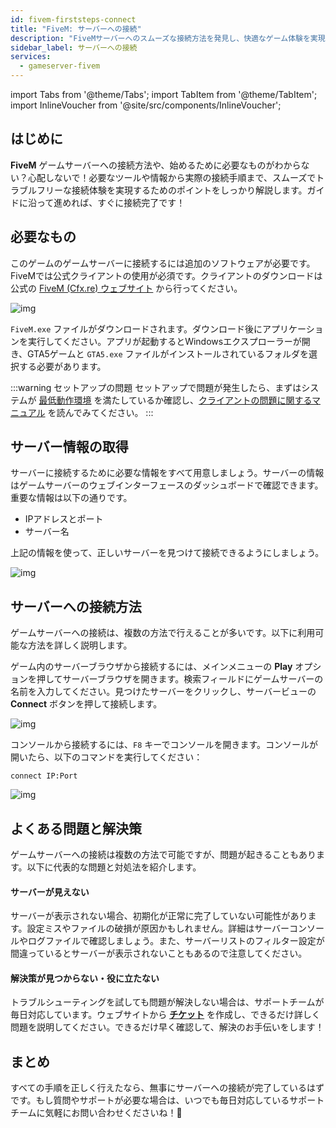```yaml
---
id: fivem-firststeps-connect
title: "FiveM: サーバーへの接続"
description: "FiveMサーバーへのスムーズな接続方法を発見し、快適なゲーム体験を実現するための必須のヒントとガイド → 今すぐチェック"
sidebar_label: サーバーへの接続
services:
  - gameserver-fivem
---
```


import Tabs from '@theme/Tabs';
import TabItem from '@theme/TabItem';
import InlineVoucher from '@site/src/components/InlineVoucher';


## はじめに
**FiveM** ゲームサーバーへの接続方法や、始めるために必要なものがわからない？心配しないで！必要なツールや情報から実際の接続手順まで、スムーズでトラブルフリーな接続体験を実現するためのポイントをしっかり解説します。ガイドに沿って進めれば、すぐに接続完了です！

<InlineVoucher />


## 必要なもの

このゲームのゲームサーバーに接続するには追加のソフトウェアが必要です。FiveMでは公式クライアントの使用が必須です。クライアントのダウンロードは公式の [FiveM (Cfx.re) ウェブサイト](https://fivem.net/) から行ってください。

![img](https://screensaver01.zap-hosting.com/index.php/s/Li9iCjESkpzdAP4/download)

`FiveM.exe` ファイルがダウンロードされます。ダウンロード後にアプリケーションを実行してください。アプリが起動するとWindowsエクスプローラーが開き、GTA5ゲームと `GTA5.exe` ファイルがインストールされているフォルダを選択する必要があります。  



:::warning セットアップの問題
セットアップで問題が発生したら、まずはシステムが [最低動作環境](https://docs.fivem.net/docs/client-manual/system-requirements/) を満たしているか確認し、[クライアントの問題に関するマニュアル](https://docs.fivem.net/docs/support/client-issues/) を読んでみてください。
:::



## サーバー情報の取得

サーバーに接続するために必要な情報をすべて用意しましょう。サーバーの情報はゲームサーバーのウェブインターフェースのダッシュボードで確認できます。重要な情報は以下の通りです。

- IPアドレスとポート
- サーバー名

上記の情報を使って、正しいサーバーを見つけて接続できるようにしましょう。

![img](https://screensaver01.zap-hosting.com/index.php/s/yRMWxYtmWF7Xwxe/preview)

## サーバーへの接続方法

ゲームサーバーへの接続は、複数の方法で行えることが多いです。以下に利用可能な方法を詳しく説明します。

<Tabs>
    <TabItem value="connect_solution_server_browser_ingame" label="サーバーブラウザ（ゲーム内）" default>

ゲーム内のサーバーブラウザから接続するには、メインメニューの **Play** オプションを押してサーバーブラウザを開きます。検索フィールドにゲームサーバーの名前を入力してください。見つけたサーバーをクリックし、サーバービューの **Connect** ボタンを押して接続します。

![img](https://screensaver01.zap-hosting.com/index.php/s/qzW3DkWTjASeXqG/download)

</TabItem>



<TabItem value="connect_solution3" label="コンソール（ゲーム内）">

コンソールから接続するには、`F8` キーでコンソールを開きます。コンソールが開いたら、以下のコマンドを実行してください：

```
connect IP:Port
```

![img](https://screensaver01.zap-hosting.com/index.php/s/n864XaxYmG5fSGi/preview)

</TabItem>
</Tabs>



## よくある問題と解決策

ゲームサーバーへの接続は複数の方法で可能ですが、問題が起きることもあります。以下に代表的な問題と対処法を紹介します。

#### サーバーが見えない

サーバーが表示されない場合、初期化が正常に完了していない可能性があります。設定ミスやファイルの破損が原因かもしれません。詳細はサーバーコンソールやログファイルで確認しましょう。また、サーバーリストのフィルター設定が間違っているとサーバーが表示されないこともあるので注意してください。



#### 解決策が見つからない・役に立たない

トラブルシューティングを試しても問題が解決しない場合は、サポートチームが毎日対応しています。ウェブサイトから **[チケット](https://zap-hosting.com/en/customer/support/)** を作成し、できるだけ詳しく問題を説明してください。できるだけ早く確認して、解決のお手伝いをします！



## まとめ

すべての手順を正しく行えたなら、無事にサーバーへの接続が完了しているはずです。もし質問やサポートが必要な場合は、いつでも毎日対応しているサポートチームに気軽にお問い合わせくださいね！🙂




<InlineVoucher />